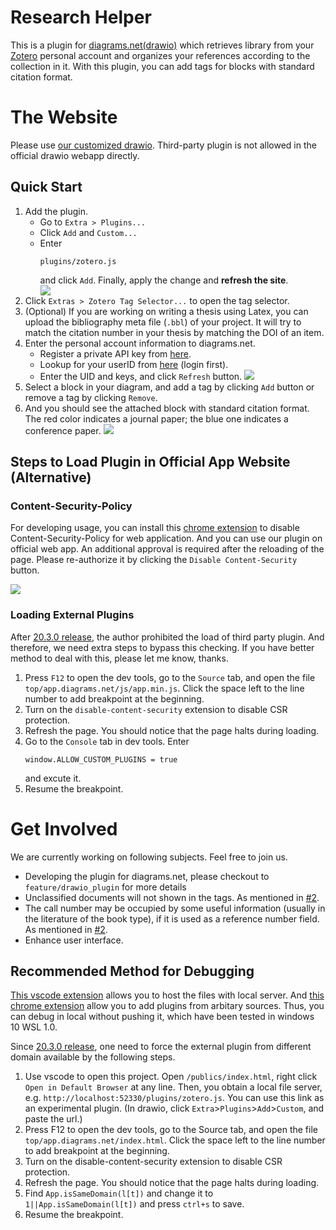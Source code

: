 # Research Helper

This is a plugin for [diagrams.net(drawio)](http://diagrams.net/) which retrieves library from your [Zotero](https://www.zotero.org/) personal account and organizes your references according to the collection in it. With this plugin, you can add tags for blocks with standard citation format.

# The Website
Please use [our customized drawio](https://sciyen.github.io/drawio/src/main/webapp/index.html?p=zotero.js). Third-party plugin is not allowed in the official drawio webapp directly.

## Quick Start
1. Add the plugin. 
    - Go to `Extra > Plugins...`
    - Click `Add` and `Custom...`
    - Enter 
        ```
        plugins/zotero.js
        ```
        <!--```
        https://sciyen.github.io/ResearchHelper/plugins/zotero.js
        ```-->
        and click `Add`. Finally, apply the change and **refresh the site**.  
    ![](https://i.imgur.com/WZKridU.png)
2. Click `Extras > Zotero Tag Selector...` to open the tag selector.
3. (Optional) If you are working on writing a thesis using Latex, you can upload the bibliography meta file (`.bbl`) of your project. 
It will try to match the citation number in your thesis by matching the DOI of an item. 
4. Enter the personal account information to diagrams.net.
    - Register a private API key from [here](https://www.zotero.org/settings/keys/new).
    - Lookup for your userID from [here](https://www.zotero.org/settings/keys) (login first).
    - Enter the UID and keys, and click `Refresh` button.
        ![](https://i.imgur.com/7IrpZmx.png)
5. Select a block in your diagram, and add a tag by clicking `Add` button or remove a tag by clicking `Remove`.
6. And you should see the attached block with standard citation format. The red color indicates a journal paper; the blue one indicates a conference paper.
    ![](https://i.imgur.com/RyzVzqi.png)

## Steps to Load Plugin in Official App Website (Alternative)
### Content-Security-Policy
For developing usage, you can install this [chrome extension](https://chrome.google.com/webstore/detail/disable-content-security/ieelmcmcagommplceebfedjlakkhpden/) to disable Content-Security-Policy for web application. And you can use our plugin on official web app. An additional approval is required after the reloading of the page. Please re-authorize it by clicking the `Disable Content-Security` button.

![](https://i.imgur.com/ArN7HQS.png)

### Loading External Plugins
After [20.3.0 release](https://github.com/jgraph/drawio/commit/b5dfeb238369d664fb06a95e2179236b0e75f366), the author prohibited the load of third party plugin. And therefore, we need extra steps to bypass this checking. If you have better method to deal with this, please let me know, thanks.
1. Press `F12` to open the dev tools, go to the `Source` tab, and open the file `top/app.diagrams.net/js/app.min.js`. Click the space left to the line number to add breakpoint at the beginning.
2. Turn on the `disable-content-security` extension to disable CSR protection. 
3. Refresh the page. You should notice that the page halts during loading.
4. Go to the `Console` tab in dev tools. Enter 
    ```
    window.ALLOW_CUSTOM_PLUGINS = true
    ```
    and excute it.
5. Resume the breakpoint.

# Get Involved
We are currently working on following subjects. Feel free to join us.
- Developing the plugin for diagrams.net, please checkout to `feature/drawio_plugin` for more details
- Unclassified documents will not shown in the tags. As mentioned in [#2](https://github.com/sciyen/ResearchHelper/issues/2).
- The call number may be occupied by some useful information (usually in the literature of the book type), if it is used as a reference number field. As mentioned in [#2](https://github.com/sciyen/ResearchHelper/issues/2).
- Enhance user interface.

## Recommended Method for Debugging
[This vscode extension](https://marketplace.visualstudio.com/items?itemName=peakchen90.open-html-in-browser) allows you to host the files with local server. And 
[this chrome extension](https://chrome.google.com/webstore/detail/disable-content-security/ieelmcmcagommplceebfedjlakkhpden/) allow you to add plugins from arbitary sources. Thus, you can debug in local without pushing it, which have been tested in windows 10 WSL 1.0.

Since [20.3.0 release](https://github.com/jgraph/drawio/commit/b5dfeb238369d664fb06a95e2179236b0e75f366), one need to force the external plugin from different domain available by the following steps. 
1. Use vscode to open this project. Open `/publics/index.html`, right click `Open in Default Browser` at any line. Then, you obtain a local file server, e.g. `http://localhost:52330/plugins/zotero.js`. You can use this link as an experimental plugin. (In drawio, click `Extra`>`Plugins`>`Add`>`Custom`, and paste the url.)
2. Press F12 to open the dev tools, go to the Source tab, and open the file `top/app.diagrams.net/index.html`. Click the space left to the line number to add breakpoint at the beginning.
2. Turn on the disable-content-security extension to disable CSR protection.
3. Refresh the page. You should notice that the page halts during loading.
4. Find `App.isSameDomain(l[t])` and change it to `1||App.isSameDomain(l[t])` and press `ctrl+s` to save.
5. Resume the breakpoint.
